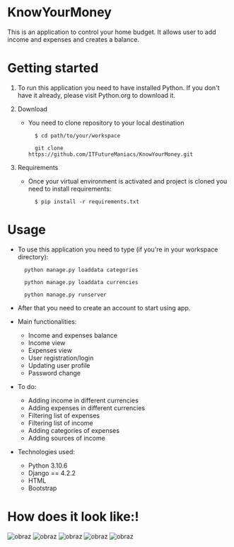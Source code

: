 # KnowYourMoney
This is an application to control your home budget. It allows user to add income and expenses and creates a balance.

# Getting started
1. To run this application you need to have installed Python. If you don't have it already, please visit 
    Python.org to download it.


2. Download 
     
   - You need to clone repository to your local destination
   
           $ cd path/to/your/workspace
   
           git clone https://github.com/ITFutureManiacs/KnowYourMoney.git

3. Requirements
   - Once your virtual environment is activated and project is cloned you need to install requirements:
                
           $ pip install -r requirements.txt

# Usage
- To use this application you need to type (if you're in your workspace directory):
  
        python manage.py loaddata categories

        python manage.py loaddata currencies
        
        python manage.py runserver
 
- After that you need to create an account to start using app.


- Main functionalities:
  - Income and expenses balance
  - Income view
  - Expenses view
  - User registration/login
  - Updating user profile
  - Password change


- To do:
  - Adding income in different currencies
  - Adding expenses in different currencies
  - Filtering list of expenses
  - Filtering list of income
  - Adding categories of expenses
  - Adding sources of income


- Technologies used:
  - Python 3.10.6
  - Django == 4.2.2
  - HTML
  - Bootstrap
# How does it look like:!

![obraz](https://github.com/ITFutureManiacs/KnowYourMoney/assets/136881676/52f34dee-8a66-4915-bd4a-579efa80b5de)
![obraz](https://github.com/ITFutureManiacs/KnowYourMoney/assets/136881676/9a08464b-6f6f-4ca8-9928-7d39f48c2807)
![obraz](https://github.com/ITFutureManiacs/KnowYourMoney/assets/136881676/c562a730-4115-47be-9a47-c16eace985f0)
![obraz](https://github.com/ITFutureManiacs/KnowYourMoney/assets/136881676/17581f7f-b61b-40c6-8275-6fe662caa004)
![obraz](https://github.com/ITFutureManiacs/KnowYourMoney/assets/136881676/143d1b62-c12e-45cf-9727-28de0dd008a6)



